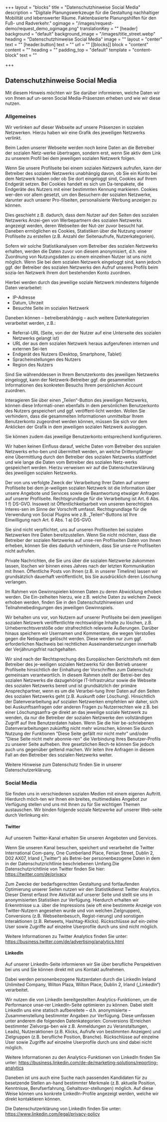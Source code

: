 +++
layout = "blocks"
title = "Datenschutzhinweise Social Media"
description = "Digitale Planungswerkzeuge für die Gestaltung nachhaltiger Mobilität und lebenswerter Räume. Faktenbasierte Planungshilfen für den Fuß- und Radverkehr."
ogimage = "/images/request-demo/request_demo_ogimage.png"
translationKey = ""
[header]
background = "default"
background_image = "/images/title_street.webp"
heading = "Datenschutzhinweise Social Media"
image = ""
layout = "center"
text = ""
[header.button]
text = ""
url = ""
[[blocks]]
block = "content"
content = ""
heading = ""
padding_top = "default"
template = "content-block"
text = ""

+++

## Datenschutzhinweise Social Media

Mit diesem Hinweis möchten wir Sie darüber informieren, welche Daten wir von Ihnen auf un-seren Social Media-Präsenzen erheben und wie wir diese nutzen.

### Allgemeines
Wir verlinken auf dieser Webseite auf unsere Präsenzen in sozialen Netzwerken. Hierzu haben wir eine Grafik des jeweiligen Netzwerks verlinkt.

Beim Laden unserer Webseite werden noch keine Daten an die Betreiber der sozialen Netz-werke übertragen, sondern erst, wenn Sie aktiv dem Link zu unserem Profil bei dem jeweiligen sozialen Netzwerk folgen.

Wenn Sie unsere Profilseite bei einem sozialen Netzwerk aufrufen, kann der Betreiber des sozialen Netzwerks unabhängig davon, ob Sie ein Konto bei dem Netzwerk haben oder ob Sie dort eingeloggt sind, Cookies auf Ihrem Endgerät setzen. Bei Cookies handelt es sich um Da-tenpakete, die Endgeräte des Nutzers mit einer bestimmten Kennung markieren. Cookies wer-den vor allem gesetzt, um den Besuchern der sozialen Netzwerke, darunter auch unserer Pro-filseiten, personalisierte Werbung anzeigen zu können.

Dies geschieht z.B. dadurch, dass dem Nutzer auf den Seiten des sozialen Netzwerks Anzei-gen von Werbepartnern des sozialen Netzwerks angezeigt werden, deren Webseiten der Nut-zer zuvor besucht hat. Daneben ermöglichen es Cookies, Statistiken über die Nutzung unserer Profilseite zu erstellen (z.B. Anzahl der Seitenaufrufe, Nutzerkategorien).

Sofern wir solche Statistikanalysen vom Betreiber des sozialen Netzwerks erhalten, werden die Daten zuvor von diesem anonymisiert, d.h. eine Zuordnung von Nutzungsdaten zu einem einzelnen Nutzer ist uns nicht möglich. Wenn Sie bei dem sozialen Netzwerk eingeloggt sind, kann jedoch ggf. der Betreiber des sozialen Netzwerks den Aufruf unseres Profils beim sozia-len Netzwerk Ihrem dort bestehenden Konto zuordnen.

Hierbei werden durch das jeweilige soziale Netzwerk mindestens folgende Daten verarbeitet:

- IP-Adresse
- Datum, Uhrzeit
- Besuchte Seite im sozialen Netzwerk

Daneben können – betreiberabhängig – auch weitere Datenkategorien verarbeitet werden, z.B.:

- Referral-URL (Seite, von der der Nutzer auf eine Unterseite des sozialen Netzwerks gelangt ist)
- URL der aus dem sozialen Netzwerk heraus aufgerufenen internen und externen Sei-ten
- Endgerät des Nutzers (Desktop, Smartphone, Tablet)
- Spracheinstellungen des Nutzers
- Region des Nutzers

Sind Sie währenddessen in Ihrem Benutzerkonto des jeweiligen Netzwerks eingeloggt, kann der Netzwerk-Betreiber ggf. die gesammelten Informationen des konkreten Besuchs Ihrem persönlichen Account zuordnen.

Interagieren Sie über einen „Teilen“-Button des jeweiligen Netzwerks, können diese Informati-onen ebenfalls in dem persönlichen Benutzerkonto des Nutzers gespeichert und ggf. veröffent-licht werden. Wollen Sie verhindern, dass die gesammelten Informationen unmittelbar Ihrem Benutzerkonto zugeordnet werden können, müssen Sie sich vor dem Anklicken der Grafik in dem jeweiligen sozialen Netzwerk ausloggen.

Sie können zudem das jeweilige Benutzerkonto entsprechend konfigurieren.

Wir haben keinen Einfluss darauf, welche Daten vom Betreiber des sozialen Netzwerks erho-ben und übermittelt werden, an welche Drittempfänger eine Übermittlung durch den Betreiber des sozialen Netzwerks stattfindet und wie lange die Daten vom Betreiber des sozialen Netz-werks gespeichert werden. Hierzu verweisen wir auf die Datenschutzerklärung des jeweiligen sozialen Netzwerks.

Der von uns verfolgte Zweck der Verarbeitung Ihrer Daten auf unserer Profilseite bei dem je-weiligen sozialen Netzwerk ist die Information über unsere Angebote und Services sowie die Beantwortung etwaiger Anfragen auf unserer Profilseite. Rechtsgrundlage für die Verarbeitung ist Art. 6 Abs. 1 f) DS-GVO. Insoweit ist Öffentlichkeitsarbeit von unseren berechtigten Interes-sen im Sinne der Vorschrift umfasst. Rechtsgrundlage für die Verwendung von Social Plugins wie z.B. „Teilen“-Buttons ist Ihre Einwilligung nach Art. 6 Abs. 1 a) DS-GVO.

Sie sind nicht verpflichtet, uns auf unseren Profilseiten bei sozialen Netzwerken Ihre Daten bereitzustellen. Wenn Sie nicht möchten, dass die Betreiber der sozialen Netzwerke auf unse-ren Profilseiten Daten von Ihnen erheben, können Sie dies dadurch verhindern, dass Sie unse-re Profilseiten nicht aufrufen.

Private Nachrichten, die Sie uns über die sozialen Netzwerke zukommen lassen, löschen wir binnen eines Jahres nach der letzten Kommunikation mit Ihnen. Öffentliche Posts von Ihnen (z.B. in unserer Timeline) lassen wir grundsätzlich dauerhaft veröffentlicht, bis Sie ausdrücklich deren Löschung verlangen.

Im Rahmen von Gewinnspielen können Daten zu deren Abwicklung erhoben werden. Die Ein-zelheiten hierzu, wie z.B. welche Daten zu welchem Zweck erhoben werden, finden Sie in den Datenschutzhinweisen und Teilnahmebedingungen des jeweiligen Gewinnspiels.

Wir behalten uns vor, von Nutzern auf unserer Profilseite bei dem jeweiligen sozialen Netzwerk veröffentlichte rechtswidrige Inhalte zu löschen, z.B. Urheberrechtsverstöße oder strafrechtlich relevante Äußerungen. Darüber hinaus speichern wir Usernamen und Kommentare, die wegen Verstoßes gegen die Netiquette gelöscht werden. Diese werden nur zum ggf. erforderlichen Nachweis bei rechtlichen Auseinandersetzungen innerhalb der Verjährungsfrist nachgehalten.

Wir sind nach der Rechtsprechung des Europäischen Gerichtshofs mit dem Betreiber des je-weiligen sozialen Netzwerks für den Betrieb unserer Profilseite hinsichtlich der Einhaltung der Vorschriften zum Datenschutz gemeinsam verantwortlich. In diesem Rahmen stellt der Betrei-ber des sozialen Netzwerks die dazugehörige IT-Infrastruktur sowie die Webseite des sozialen Netzwerks bereit und ist grundsätzlich der primäre Ansprechpartner, wenn es um die Verarbei-tung Ihrer Daten auf den Seiten des sozialen Netzwerks geht (z.B. Auskunft oder Löschung). Hinsichtlich der Datenverarbeitung auf sozialen Netzwerken empfehlen wir daher, sich bei Auskunftsanfragen oder anderen Fragen zu Nutzerrechten wie z.B. bei einer Löschungsanfra-ge direkt an das jeweilige soziale Netzwerk zu wenden, da nur die Betreiber der sozialen Netzwerke den vollständigen Zugriff auf Ihre Benutzerdaten haben. Wenn Sie die hier be-schriebenen Datenverarbeitungen zukünftig nicht mehr wünschen, können Sie durch Nutzung der Funktionen "Diese Seite gefällt mir nicht mehr" und/oder "Diese Seite nicht mehr abonnie-ren" die Verbindung Ihres Benutzer-Profils zu unserer Seite aufheben. Ihre gesetzlichen Rech-te können Sie jedoch auch uns gegenüber geltend machen. Wir leiten Ihre Anfragen in diesem Fall an den Betreiber des sozialen Netzwerks weiter.

Weitere Hinweise zum Datenschutz finden Sie in unserer Datenschutzerklärung.

### Social Media

Sie finden uns in verschiedenen sozialen Medien mit einem eigenen Auftritt. Hierdurch möch-ten wir Ihnen ein breites, multimediales Angebot zur Verfügung stellen und uns mit Ihnen zu für Sie wichtigen Themen austauschen. Wir binden folgende soziale Netzwerke auf unserer Web-seite durch Verlinkung ein:

#### Twitter
Auf unserem Twitter-Kanal erhalten Sie unseren Angeboten und Services.

Wenn Sie unseren Kanal besuchen, speichert und verarbeitet die Twitter International Com-pany, One Cumberland Place, Fenian Street, Dublin 2, D02 AX07, Irland („Twitter“) als Betrei-ber personenbezogene Daten in dem in der Datenschutzrichtlinie beschriebenen Umfang.Die Datenschutzrichtlinie von Twitter finden Sie hier: https://twitter.com/de/privacy

Zum Zwecke der bedarfsgerechten Gestaltung und fortlaufenden Optimierung unserer Seiten nutzen wir den Statistikdienst Twitter Analytics. Dieser Dienst erfasst Ihre Aktivität auf unserer Seite und stellt sie uns in anonymisierten Statistiken zur Verfügung. Hierdurch erhalten wir Erkenntnisse u.a. über die Impressions (wie oft eine bestimmte Anzeige von Twitter-Nutzern angesehen wurde und von welchen Zielgruppen), Conversions (z.B. Webseitenbesuch, Regist-rierung) und sonstigen Interaktionen (z.B. Retweets, Hashtag-Klicks). Rückschlüsse auf ein-zelne User sowie Zugriffe auf einzelne Userprofile durch uns sind nicht möglich.

Weitere Informationen zu Twitter Analytics finden Sie unter:
https://business.twitter.com/de/advertising/analytics.html  

#### LinkedIn
Auf unserer LinkedIn-Seite informieren wir Sie über berufliche Perspektiven bei uns und Sie können direkt mit uns Kontakt aufnehmen.

Dabei werden personenbezogene Nutzerdaten durch die LinkedIn Ireland Unlimited Company, Wilton Plaza, Wilton Place, Dublin 2, Irland („LinkedIn“) verarbeitet.

Wir nutzen die von LinkedIn bereitgestellten Analytics-Funktionen, um die Performance unse-rer LinkedIn-Seite optimieren zu können. Dabei stellt LinkedIn uns eine statisch aufbereitete – d.h. anonymisierte – Zusammenstellung bestimmter Angaben zur Verfügung. Diese umfassen unter anderem die folgenden Datenkategorien: Conversions (Erreichen bestimmter Zielvorga-ben wie z.B. Anmeldungen zu Veranstaltungen, Leads), Nutzeraktionen (z.B. Klicks, Aufrufe von bestimmten Anzeigen) und Zielgruppen (z.B. berufliche Position, Branche). Rückschlüsse auf einzelne User sowie Zugriffe auf einzelne Userprofile durch uns sind dabei nicht möglich.

Weitere Informationen zu den Analytics-Funktionen von LinkedIn finden Sie unter:
https://business.linkedin.com/de-de/marketing-solutions/reporting-analytics

Daneben ist uns auch eine Suche nach passenden Kandidaten für zu besetzende Stellen an-hand bestimmter Merkmale (z.B. aktuelle Position, Kenntnisse, Berufserfahrung, Gehaltsvor-stellungen) möglich. Auf diese Weise können uns konkrete LinkedIn-Profile angezeigt werden, welche wir direkt kontaktieren können.

Die Datenschutzerklärung von LinkedIn finden Sie unter:
https://www.linkedin.com/legal/privacy-policy


